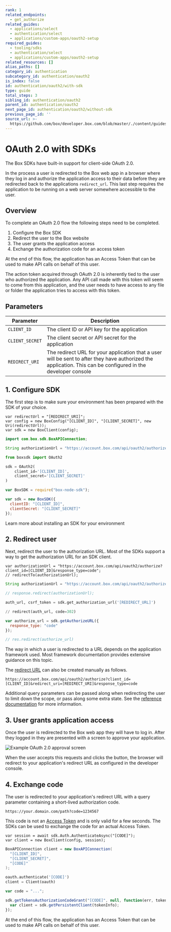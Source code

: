 ```yaml
---
rank: 1
related_endpoints:
  - get_authorize
related_guides:
  - applications/select
  - authentication/select
  - applications/custom-apps/oauth2-setup
required_guides:
  - tooling/sdks
  - authentication/select
  - applications/custom-apps/oauth2-setup
related_resources: []
alias_paths: []
category_id: authentication
subcategory_id: authentication/oauth2
is_index: false
id: authentication/oauth2/with-sdk
type: guide
total_steps: 3
sibling_id: authentication/oauth2
parent_id: authentication/oauth2
next_page_id: authentication/oauth2/without-sdk
previous_page_id: ''
source_url: >-
  https://github.com/box/developer.box.com/blob/master/./content/guides/authentication/oauth2/with-sdk.md
---
```


# OAuth 2.0 with SDKs

The Box SDKs have built-in support for client-side OAuth 2.0.

In the process a user is redirected to the Box web app in a browser where they
log in and authorize the application access to their data before they are
redirected back to the applications `redirect_url`. This last step requires the
application to be running on a web server somewhere accessible to the user.

## Overview

To complete an OAuth 2.0 flow the following steps need to be completed.

1. Configure the Box SDK
2. Redirect the user to the Box website
3. The user grants the application access
4. Exchange the authorization code for an access token

At the end of this flow, the application has an Access Token that can be used to
make API calls on behalf of this user.

<Message notice>

The action token acquired through OAuth 2.0 is inherently tied to the user who
authorized the application. Any API call made with this token will seem to
come from this application, and the user needs to have access to any file or
folder the application tries to access with this token.

</Message>

## Parameters

<!-- markdownlint-disable line-length -->

| Parameter       | Description                                                                                                                                                   |
| --------------- | ------------------------------------------------------------------------------------------------------------------------------------------------------------- |
| `CLIENT_ID`     | The client ID or API key for the application                                                                                                                  |
| `CLIENT_SECRET` | The client secret or API secret for the application                                                                                                           |
| `REDIRECT_URI`  | The redirect URL for your application that a user will be sent to after they have authorized the application. This can be configured in the developer console |

<!-- markdownlint-enable line-length -->

## 1. Configure SDK

The first step is to make sure your environment has been prepared with the SDK of
your choice.

<Tabs>

<Tab title='.NET'>

```dotnet
var redirectUrl = "[REDIRECT_URI]";
var config = new BoxConfig("[CLIENT_ID]", "[CLIENT_SECRET]", new Uri(redirectUrl));
var sdk = new BoxClient(config);
```

</Tab>
<Tab title='Java'>

<!-- markdownlint-disable line-length -->

```java
import com.box.sdk.BoxAPIConnection;

String authorizationUrl = "https://account.box.com/api/oauth2/authorize?client_id=[CLIENT_ID]&response_type=code";
```

<!-- markdownlint-enable line-length -->

</Tab>
<Tab title='Python'>

```python
from boxsdk import OAuth2

sdk = OAuth2(
    client_id='[CLIENT_ID]',
    client_secret='[CLIENT_SECRET]'
)
```

</Tab>
<Tab title='Node'>

```js
var BoxSDK = require("box-node-sdk");

var sdk = new BoxSDK({
  clientID: "[CLIENT_ID]",
  clientSecret: "[CLIENT_SECRET]"
});
```

</Tab>

</Tabs>

<CTA to="guide://tooling/sdks">
Learn more about installing an SDK for your environment

</CTA>

## 2. Redirect user

Next, redirect the user to the authorization URL. Most of the SDKs support a
way to get the authorization URL for an SDK client.

<Tabs>

<Tab title='.NET'>

```dotnet
var authorizationUrl = "https://account.box.com/api/oauth2/authorize?client_id=[CLIENT_ID]&response_type=code";
// redirectTo(authorizationUrl);
```

</Tab>
<Tab title='Java'>

<!-- markdownlint-disable line-length -->

```java
String authorizationUrl = "https://account.box.com/api/oauth2/authorize?client_id=[CLIENT_ID]&response_type=code";

// response.redirect(authorizationUrl);
```

<!-- markdownlint-enable line-length -->

</Tab>
<Tab title='Python'>

```python
auth_url, csrf_token = sdk.get_authorization_url('[REDIRECT_URL]')

// redirect(auth_url, code=302)
```

</Tab>
<Tab title='Node'>

```js
var authorize_url = sdk.getAuthorizeURL({
  response_type: "code"
});

// res.redirect(authorize_url)
```

</Tab>

</Tabs>

<Message>

The way in which a user is redirected to a URL depends on the application
framework used. Most framework documentation provides extensive guidance on
this topic.

</Message>

The [redirect URL](endpoint://get-authorize) can also be created manually as
follows.

<!-- markdownlint-disable line-length -->

```curl
https://account.box.com/api/oauth2/authorize?client_id=[CLIENT_ID]&redirect_uri=[REDIRECT_URI]&response_type=code
```

<!-- markdownlint-enable line-length -->

<Message>

Additional query parameters can be passed along when redirecting the user to
limit down the scope, or pass along some extra state. See the [reference
documentation](endpoint://get-authorize) for more information.

</Message>

## 3. User grants application access

Once the user is redirected to the Box web app they will have to log in. After
they logged in they are presented with a screen to approve your application.

<ImageFrame border center shadow width="400">

![Example OAuth 2.0 approval screen](./oauth2-grant.png)

</ImageFrame>

When the user accepts this requests and clicks the button, the browser will
redirect to your application's redirect URL as configured in the developer console.

## 4. Exchange code

The user is redirected to your application's redirect URL with a query parameter
containing a short-lived authorization code.

```curl
https://your.domain.com/path?code=1234567
```

This code is not an [Access Token][tokens] and is only valid for a few seconds.
The SDKs can be used to exchange the code for an actual Access Token.

<Tabs>

<Tab title='.NET'>

```dotnet
var session = await sdk.Auth.AuthenticateAsync("[CODE]");
var client = new BoxClient(config, session);
```

</Tab>
<Tab title='Java'>

```java
BoxAPIConnection client = new BoxAPIConnection(
  "[CLIENT_ID]",
  "[CLIENT_SECRET]",
  "[CODE]"
);
```

</Tab>
<Tab title='Python'>

```python
oauth.authenticate('[CODE]')
client = Client(oauth)
```

</Tab>
<Tab title='Node'>

```js
var code = "...";

sdk.getTokensAuthorizationCodeGrant("[CODE]", null, function(err, tokenInfo) {
  var client = sdk.getPersistentClient(tokenInfo);
});
```

</Tab>

</Tabs>

At the end of this flow, the application has an Access Token that can be used to
make API calls on behalf of this user.

[tokens]: guide://authentication/access-tokens
